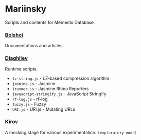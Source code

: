 # Mariinsky

Scripts and contents for Memento Database. 

### [Bolshoi](https://github.com/cenderavouz/mariinsky/tree/master/bolshoi)

Documentations and articles
### [Diaghilev](https://github.com/cenderavouz/mariinsky/tree/master/diaghilev)

Runtime scripts.

- `lz-string.js` - LZ-based compression algorithm
- `jasmine.js` - Jasmine
- `irunner.js` - Jasmine Rhino Reporters
- `javascript-stringify.js` - JavaScript Stringify
- `rf-log.js` - rf-log
- `fuzzy.js` - Fuzzy
- `URI.js` - URI.js - Mutating URLs

### Kirov

A mocking stage for various experimentation. `(exploratory mode)`